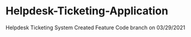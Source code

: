 # Helpdesk-Ticketing-Application
Helpdesk Ticketing System
Created Feature Code branch on 03/29/2021
